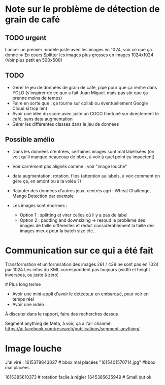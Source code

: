 # Note sur le problème de détection de grain de café

## TODO urgent

Lancer un premier modèle juste avec les images en 1024, voir ce que ça donne => En cours
Splitter les images plus grosses en images 1024x1024
(Voir plus petit en 500x500)


## TODO

- Gérer le jeu de données de grain de café, pipé pour que ça rentre dans YOLO (s'inspirer de ce que a fait Juan Miguel, mais pas sûr que ça prenne moins de temps)
- Faire en sorte que : ça tourne sur collab ou éventuellement Google Cloud si trop lent
- Avoir une idée du score avec juste un COCO finetuné sur directement le café, sans data augmentation
- Gérer les différentes classes dans le jeu de données


## Possible amélio

- Dans les données d'entrées, certaines images sont mal labélisées (on voit qu'il manque beaucoup de bbox, à voir à quel point ça impactent)
- Voir carrément pas alignés comme : 
voir "image louche"

- data augmentation, rotation, flips (attention au labels, à voir comment on gère ça, en amont ou à la volée ?)
- Rajouter des données d'autres jeux, centrés agri : Wheat Challenge, Mango Detection par exemple
- Les images sont énormes :
    - Option 1 : splitting et virer celles où il y a pas de label
    - Option 2 : padding and downsizing => resoud le problème des images de taille différentes et réduit considérablement la taille des images
                    mieux pour la batch size etc...


# Communication sur ce qui a été fait 

Transformation et uniformisation des images 
261 / 438 ne sont pas en 1024 par 1024 
Les infos du XML correspondent pas toujours (width et height inversées, ou juste à zéro)


# Plus long terme 

- Avoir une mini-appli d'avoir le detecteur en embarqué, pour voir en temps réel 
- Avoir une vidéo

À discuter dans le rapport, faire des recherches dessus 

Segment anything de Meta, à voir, ça a l'air chanmé.
https://ai.facebook.com/research/publications/segment-anything/




# Image louche

J'ai viré :
1615379843027 # bbox mal placées
"1615401570714.jpg" #bbox mal placées


1615385610373 # rotation facile à régler
1645385635949 # Small but ok
